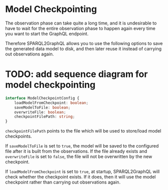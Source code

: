 # Model Checkpointing

The observation phase can take quite a long time, and it
is undesirable to have to wait for the entire observation
phase to happen again every time you want to start the GraphQL
endpoint.

Therefore SPARQL2GraphQL allows you to use the following
options to save the generated data model to disk,
and then later reuse it instead of carrying out observations
again.

# TODO: add sequence diagram for model checkpointing

```ts
interface ModelCheckpointConfig {
    loadModelFromCheckpoint: boolean;
    saveModelToFile: boolean;
    overwriteFile: boolean;
    checkpointFilePath: string;
}
```

`checkpointFilePath` points to the file which will be used
to store/load model checkpoints.

If `saveModelToFile` is set to `true`, the model will be saved
to the configured file after it is built from the observations.
If the file already exists and `overwriteFile` is set to `false`,
the file will not be overwritten by the new checkpoint.

If `loadModelFromCheckpoint` is set to `true`, at startup,
SPARQL2GraphQL will check whether the checkpoint exists.
If it does, then it will use the model checkpoint rather than
carrying out observations again.
